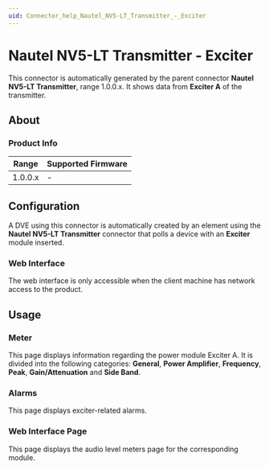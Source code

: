 ```yaml
---
uid: Connector_help_Nautel_NV5-LT_Transmitter_-_Exciter
---
```


# Nautel NV5-LT Transmitter - Exciter

This connector is automatically generated by the parent connector **Nautel NV5-LT Transmitter**, range 1.0.0.x. It shows data from **Exciter A** of the transmitter.

## About

### Product Info

| Range     | Supported Firmware     |
|-----------|------------------------|
| 1.0.0.x   | \-                     |

## Configuration

A DVE using this connector is automatically created by an element using the **Nautel NV5-LT Transmitter** connector that polls a device with an **Exciter** module inserted.

### Web Interface

The web interface is only accessible when the client machine has network access to the product.

## Usage

### Meter

This page displays information regarding the power module Exciter A. It is divided into the following categories: **General**, **Power Amplifier**, **Frequency**, **Peak**, **Gain/Attenuation** and **Side Band**.

### Alarms

This page displays exciter-related alarms.

### Web Interface Page

This page displays the audio level meters page for the corresponding module.
